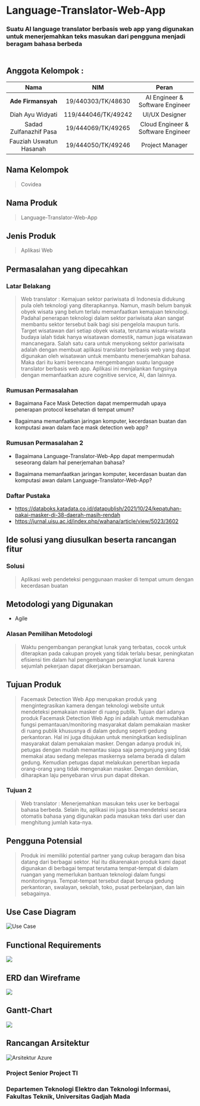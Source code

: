 # Language-Translator-Web-App

### Suatu AI language translator berbasis web app yang digunakan untuk menerjemahkan teks masukan dari pengguna menjadi beragam bahasa berbeda</br></br>

## Anggota Kelompok :
<table>
<thead>
<tr>
<th align="center">Nama</th>
<th align="center">NIM</th>
<th align="center">Peran</th>
</tr>
</thead>
<tbody>
<tr>
<td align="center"><b>Ade Firmansyah</b></td>
<td align="center">19/440303/TK/48630</td>
<td align="center">AI Engineer &amp; Software Engineer</td>
</tr>
<tr>
<td align="center">Diah Ayu Widyati</td>
<td align="center">119/444046/TK/49242</td>
<td align="center">UI/UX Designer</td>
</tr>
<tr>
<td align="center">Sadad Zulfanazhif Pasa</td>
<td align="center">19/444069/TK/49265</td>
<td align="center">Cloud Engineer &amp; Software Engineer</td>
</tr>
<tr>
<td align="center">Fauziah Uswatun Hasanah</td>
<td align="center">19/444050/TK/49246</td>
<td align="center">Project Manager</td>
</tr>
</tbody>
</table>

## Nama Kelompok

> Covidea

## Nama Produk

> Language-Translator-Web-App

## Jenis Produk

> Aplikasi Web

## Permasalahan yang dipecahkan

### Latar Belakang

> Web translator : Kemajuan sektor pariwisata di Indonesia didukung pula oleh teknologi yang diterapkannya. Namun, masih belum banyak obyek wisata yang belum terlalu memanfaatkan kemajuan teknologi. Padahal penerapan teknologi dalam sektor pariwisata akan sangat membantu sektor tersebut baik bagi sisi pengelola maupun turis. Target wisatawan dari setiap obyek wisata, terutama wisata-wisata budaya ialah tidak hanya wisatawan domestik, namun juga wisatawan mancanegara. Salah satu cara untuk menyokong sektor pariwisata adalah dengan membuat aplikasi translator berbasis web yang dapat digunakan oleh wisatawan untuk membantu menerjemahkan bahasa. Maka dari itu kami berencana mengembangan suatu language translator berbasis web app. Aplikasi ini menjalankan fungsinya dengan memanfaatkan azure cognitive service, AI, dan lainnya.

### Rumusan Permasalahan

- Bagaimana Face Mask Detection dapat mempermudah upaya penerapan protocol kesehatan di tempat umum?
 
- Bagaimana memanfaatkan jaringan komputer, kecerdasan buatan dan komputasi awan dalam face mask detection web app?

### Rumusan Permasalahan 2

- Bagaimana Language-Translator-Web-App dapat mempermudah seseorang dalam hal penerjemahan bahasa?
 
- Bagaimana memanfaatkan jaringan komputer, kecerdasan buatan dan komputasi awan dalam Language-Translator-Web-App?

### Daftar Pustaka

- https://databoks.katadata.co.id/datapublish/2021/10/24/kepatuhan-pakai-masker-di-38-daerah-masih-rendah
- https://jurnal.uisu.ac.id/index.php/wahana/article/view/5023/3602

## Ide solusi yang diusulkan beserta rancangan fitur

### Solusi

> Aplikasi web pendeteksi penggunaan masker di tempat umum dengan kecerdasan buatan

## Metodologi yang Digunakan
- Agile

### Alasan Pemilihan Metodologi
> Waktu pengembangan perangkat lunak yang terbatas, cocok untuk diterapkan pada cakupan proyek yang tidak terlalu besar, peningkatan efisiensi tim dalam hal pengembangan perangkat lunak karena sejumlah pekerjaan dapat dikerjakan bersamaan. 

## Tujuan Produk
> Facemask Detection Web App merupakan produk yang mengintegrasikan kamera dengan teknologi website untuk mendeteksi pemakaian masker di ruang publik. Tujuan dari adanya produk Facemask Detection Web App ini adalah untuk memudahkan fungsi pemantauan/monitoring masyarakat dalam pemakaian masker di ruang publik khususnya di dalam gedung seperti gedung perkantoran. Hal ini juga ditujukan untuk meningkatkan kedisiplinan masyarakat dalam pemakaian masker. Dengan adanya produk ini, petugas dengan mudah memantau siapa saja pengunjung yang tidak memakai atau sedang melepas maskernya selama berada di dalam gedung. Kemudian petugas dapat melakukan penertiban kepada orang-orang yang tidak mengenakan masker. Dengan demikian, diharapkan laju penyebaran virus pun dapat ditekan. 
### Tujuan 2
> Web translator : Menerjemahkan masukan teks user ke berbagai bahasa berbeda. Selain itu, aplikasi ini juga bisa mendeteksi secara otomatis bahasa yang digunakan pada masukan teks dari user dan menghitung jumlah kata-nya.

## Pengguna Potensial
> Produk ini memiliki potential partner yang cukup beragam dan bisa datang dari berbagai sektor. Hal itu dikarenakan produk kami dapat digunakan di berbagai tempat terutama tempat-tempat di dalam ruangan yang memerlukan bantuan teknologi dalam fungsi monitoringnya. Tempat-tempat tersebut dapat berupa gedung perkantoran, swalayan, sekolah, toko, pusat perbelanjaan, dan lain sebagainya. 

## Use Case Diagram
![Use Case](/docs/assets/usecase.png)

## Functional Requirements
![](/docs/assets/functionalreq.png)

## ERD dan Wireframe
![](/docs/assets/2.png)

## Gantt-Chart
![](/docs/assets/ganttchart.png)

## Rancangan Arsitektur
![Arsitektur Azure](/docs/assets/arsitektur.png)

### Project Senior Project TI
### Departemen  Teknologi  Elektro  dan  Teknologi  Informasi,  Fakultas  Teknik, Universitas Gadjah Mada
